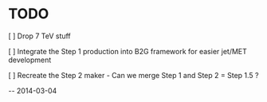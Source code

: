 # TODO

[ ] Drop 7 TeV stuff

[ ] Integrate the Step 1 production into B2G framework for easier jet/MET development

[ ] Recreate the Step 2 maker
    - Can we merge Step 1 and Step 2 = Step 1.5 ?

-- 2014-03-04
